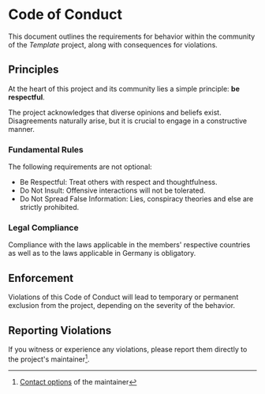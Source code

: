 # Code of Conduct

This document outlines the requirements for behavior within the community of the _Template_ project, along with consequences for violations.

## Principles

At the heart of this project and its community lies a simple principle: **be respectful**.

The project acknowledges that diverse opinions and beliefs exist. Disagreements naturally arise, but it is crucial to engage in a constructive manner.

### Fundamental Rules

The following requirements are not optional:

- Be Respectful: Treat others with respect and thoughtfulness.
- Do Not Insult: Offensive interactions will not be tolerated.
- Do Not Spread False Information: Lies, conspiracy theories and else are strictly prohibited.

### Legal Compliance

Compliance with the laws applicable in the members' respective countries as well as to the laws applicable in Germany is obligatory.

## Enforcement

Violations of this Code of Conduct will lead to temporary or permanent exclusion from the project, depending on the severity of the behavior.

## Reporting Violations

If you witness or experience any violations, please report them directly to the project's maintainer[^1].

[^1]: [Contact options](https://konstantintutsch.com/#contact) of the maintainer
